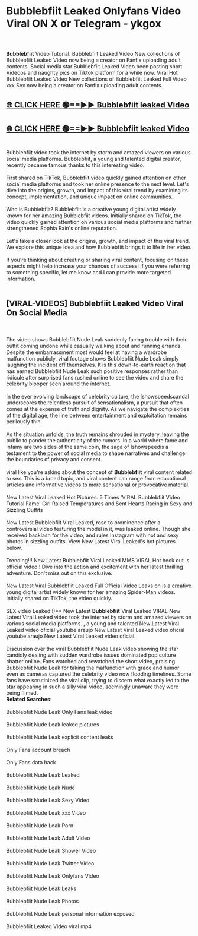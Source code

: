 <h1> Bubblebfiit Leaked Onlyfans Video Viral ON X or Telegram - ykgox </h1>

# 
<br>
<strong>Bubblebfiit</strong> Video Tutorial. Bubblebfiit Leaked Video New collections of  Bubblebfiit Leaked Video now being a creator on Fanfix uploading adult contents. Social media star Bubblebfiit Leaked Video been posting short Videoos and naughty pics on Tiktok platform for a while now. Viral Hot Bubblebfiit Leaked Video New collections of Bubblebfiit Leaked Full Video xxx Sex now being a creator on Fanfix uploading adult contents.
<br>

## [🌐 CLICK HERE 🟢==►► Bubblebfiit leaked Video ](https://onlyclips.site?title=Bubblebfiit&ref=git)


## [🌐 CLICK HERE 🟢==►► Bubblebfiit leaked Video ](https://onlyclips.site?title=Bubblebfiit&ref=git)

<br>
Bubblebfiit video took the internet by storm and amazed viewers on various social media platforms. Bubblebfiit, a young and talented digital creator, recently became famous thanks to this interesting video.
<br><br>
First shared on TikTok, Bubblebfiit video quickly gained attention on other social media platforms and took her online presence to the next level. Let's dive into the origins, growth, and impact of this viral trend by examining its concept, implementation, and unique impact on online communities.
<br><br>
Who is Bubblebfiit? Bubblebfiit is a creative young digital artist widely known for her amazing Bubblebfiit videos. Initially shared on TikTok, the video quickly gained attention on various social media platforms and further strengthened Sophia Rain's online reputation.
<br><br>
Let's take a closer look at the origins, growth, and impact of this viral trend. We explore this unique idea and how Bubblebfiit brings it to life in her video.
<br><br>
If you're thinking about creating or sharing viral content, focusing on these aspects might help increase your chances of success! If you were referring to something specific, let me know and I can provide more targeted information.
<br><br>
<h2>[VIRAL-VIDEOS] Bubblebfiit Leaked Video Viral On Social Media</h2>
<br><br>
The video shows Bubblebfiit Nude Leak suddenly facing trouble with their outfit coming undone while casually walking about and running errands. Despite the embarrassment most would feel at having a wardrobe malfunction publicly, viral footage shows Bubblebfiit Nude Leak simply laughing the incident off themselves. It is this down-to-earth reaction that has earned Bubblebfiit Nude Leak such positive responses rather than ridicule after surprised fans rushed online to see the video and share the celebrity blooper seen around the internet.
<br><br>
In the ever evolving landscape of celebrity culture, the Ishowspeedscandal underscores the relentless pursuit of sensationalism, a pursuit that often comes at the expense of truth and dignity. As we navigate the complexities of the digital age, the line between entertainment and exploitation remains perilously thin.
<br><br>
As the situation unfolds, the truth remains shrouded in mystery, leaving the public to ponder the authenticity of the rumors. In a world where fame and infamy are two sides of the same coin, the saga of Ishowspeedis a testament to the power of social media to shape narratives and challenge the boundaries of privacy and consent.
<br><br>
viral like you're asking about the concept of <strong>Bubblebfiit</strong> viral content related to sex. This is a broad topic, and viral content can range from educational articles and informative videos to more sensational or provocative material.
<br><br>
New Latest Viral Leaked Hot Pictures: 5 Times 'VIRAL Bubblebfiit Video Tutorial Fame' Girl Raised Temperatures and Sent Hearts Racing in Sexy and Sizzling Outfits
<br><br>
New Latest Bubblebfiit Viral Leaked, rose to prominence after a controversial video featuring the model in it, was leaked online. Though she received backlash for the video, and rules Instagram with hot and sexy photos in sizzling outfits. View New Latest Viral Leaked's hot pictures below.
<br><br>
Trending!!! New Latest Bubblebfiit Viral Leaked MMS VIRAL Hot heck out 's official video ! Dive into the action and excitement with her latest thrilling adventure. Don't miss out on this exclusive.
<br><br>
New Latest Viral Bubblebfiit Leaked Full Official Video Leaks on  is a creative young digital artist widely known for her amazing Spider-Man videos. Initially shared on TikTok, the video quickly.
<br><br>
SEX video Leaked!!)** New Latest <strong>Bubblebfiit</strong> Viral Leaked VIRAL New Latest Viral Leaked video took the internet by storm and amazed viewers on various social media platforms. , a young and talented New Latest Viral Leaked video oficial youtube araujo New Latest Viral Leaked video oficial youtube araujo New Latest Viral Leaked video oficial.
<br><br>
Discussion over the viral Bubblebfiit Nude Leak video showing the star candidly dealing with sudden wardrobe issues dominated pop culture chatter online. Fans watched and rewatched the short video, praising Bubblebfiit Nude Leak for taking the malfunction with grace and humor even as cameras captured the celebrity video now flooding timelines. Some fans have scrutinized the viral clip, trying to discern what exactly led to the star appearing in such a silly viral video, seemingly unaware they were being filmed.
<br>
<strong>Related Searches:</strong>
<br><br>
Bubblebfiit Nude Leak Only Fans leak video
<br><br>
Bubblebfiit Nude Leak leaked pictures
<br><br>
Bubblebfiit Nude Leak explicit content leaks
<br><br>
Only Fans account breach
<br><br>
Only Fans data hack
<br><br>
Bubblebfiit Nude Leak Leaked
<br><br>
Bubblebfiit Nude Leak Nude
<br><br>
Bubblebfiit Nude Leak Sexy Video
<br><br>
Bubblebfiit Nude Leak xxx Video
<br><br>
Bubblebfiit Nude Leak Porn
<br><br>
Bubblebfiit Nude Leak Adult Video
<br><br>
Bubblebfiit Nude Leak Shower Video
<br><br>
Bubblebfiit Nude Leak Twitter Video
<br><br>
Bubblebfiit Nude Leak Onlyfans Video
<br><br>
Bubblebfiit Nude Leak Leaks
<br><br>
Bubblebfiit Nude Leak Photos
<br><br>
Bubblebfiit Nude Leak personal information exposed
<br><br>
Bubblebfiit Leaked Video viral mp4